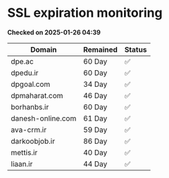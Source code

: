 # SSL expiration monitoring

**Checked on 2025-01-26 04:39**

| Domain | Remained | Status       |
|--------|----------|--------------|
| dpe.ac     | 60 Day   | ✅ |
| dpedu.ir     | 60 Day   | ✅ |
| dpgoal.com     | 34 Day   | ✅ |
| dpmaharat.com     | 46 Day   | ✅ |
| borhanbs.ir     | 60 Day   | ✅ |
| danesh-online.com     | 61 Day   | ✅ |
| ava-crm.ir     | 59 Day   | ✅ |
| darkoobjob.ir     | 86 Day   | ✅ |
| mettis.ir     | 40 Day   | ✅ |
| liaan.ir     | 44 Day   | ✅ |
